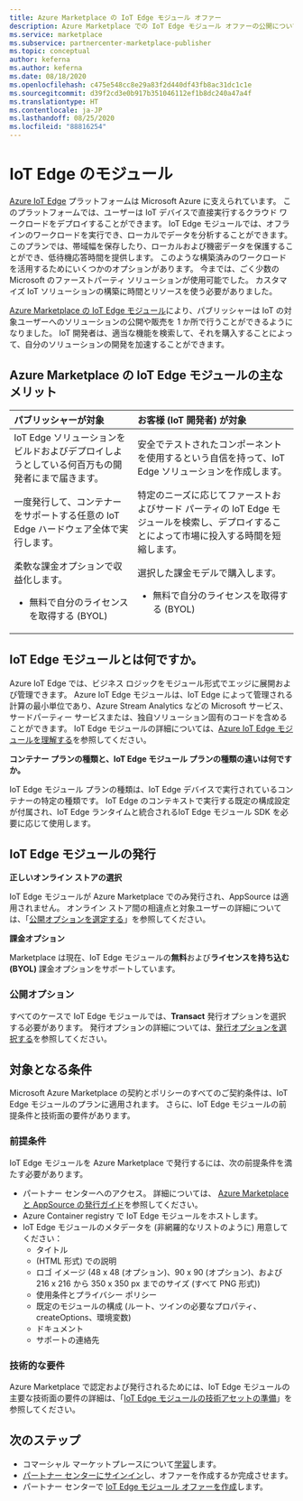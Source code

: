 ```yaml
---
title: Azure Marketplace の IoT Edge モジュール オファー
description: Azure Marketplace での IoT Edge モジュール オファーの公開について説明します。
ms.service: marketplace
ms.subservice: partnercenter-marketplace-publisher
ms.topic: conceptual
author: keferna
ms.author: keferna
ms.date: 08/18/2020
ms.openlocfilehash: c475e548cc8e29a83f2d440df43fb8ac31dc1c1e
ms.sourcegitcommit: d39f2cd3e0b917b351046112ef1b8dc240a47a4f
ms.translationtype: HT
ms.contentlocale: ja-JP
ms.lasthandoff: 08/25/2020
ms.locfileid: "88816254"
---
```

# <a name="iot-edge-modules"></a>IoT Edge のモジュール

[Azure IoT Edge](https://azure.microsoft.com/services/iot-edge/) プラットフォームは Microsoft Azure に支えられています。  このプラットフォームでは、ユーザーは IoT  デバイスで直接実行するクラウド ワークロードをデプロイすることができます。  IoT Edge モジュールでは、オフラインのワークロードを実行でき、ローカルでデータを分析することができます。 このプランでは、帯域幅を保存したり、ローカルおよび機密データを保護することができ、低待機応答時間を提供します。  このような構築済みのワークロードを活用するためにいくつかのオプションがあります。 今までは、ごく少数の Microsoft のファーストパーティ  ソリューションが使用可能でした。  カスタマイズ IoT ソリューションの構築に時間とリソースを使う必要がありました。

[Azure Marketplace の IoT Edge モジュール](https://azuremarketplace.microsoft.com/marketplace/apps/category/internet-of-things?page=1)により、パブリッシャーは IoT の対象ユーザーへのソリューションの公開や販売を 1 か所で行うことができるようになりました。 IoT 開発者は、適当な機能を検索して、それを購入することによって、自分のソリューションの開発を加速することができます。  

## <a name="key-benefits-of-iot-edge-modules-in-azure-marketplace"></a>Azure Marketplace の IoT Edge モジュールの主なメリット

| **パブリッシャーが対象**    | **お客様 (IoT 開発者) が対象**  |
| :------------------- | :-------------------|
| IoT Edge ソリューションをビルドおよびデプロイしようとしている何百万もの開発者にまで届きます。  | 安全でテストされたコンポーネントを使用するという自信を持って、IoT Edge ソリューションを作成します。 |
| 一度発行して、コンテナーをサポートする任意の IoT Edge ハードウェア全体で実行します。 | 特定のニーズに応じてファーストおよびサード パーティの IoT Edge モジュールを検索し、デプロイすることによって市場に投入する時間を短縮します。 |
| 柔軟な課金オプションで収益化します。 <ul> <li> 無料で自分のライセンスを取得する (BYOL) </li> </ul> | 選択した課金モデルで購入します。 <ul> <li> 無料で自分のライセンスを取得する (BYOL) </li> </ul> |

## <a name="what-is-an-iot-edge-module"></a>IoT Edge モジュールとは何ですか。

Azure IoT Edge では、ビジネス ロジックをモジュール形式でエッジに展開および管理できます。 Azure IoT Edge モジュールは、IoT Edge によって管理される計算の最小単位であり、Azure Stream Analytics などの Microsoft サービス、サードパーティー サービスまたは、独自ソリューション固有のコードを含めることができます。 IoT Edge モジュールの詳細については、[Azure IoT Edge モジュールを理解する](../iot-edge/iot-edge-modules.md)を参照してください。

**コンテナー プランの種類と、IoT Edge モジュール プランの種類の違いは何ですか。**

IoT Edge モジュール プランの種類は、IoT Edge デバイスで実行されているコンテナーの特定の種類です。 IoT Edge のコンテキストで実行する既定の構成設定が付属され、IoT Edge ランタイムと統合されるIoT Edge モジュール SDK を必要に応じて使用します。

## <a name="publishing-your-iot-edge-module"></a>IoT Edge モジュールの発行

**正しいオンライン ストアの選択**

IoT Edge モジュールが Azure Marketplace でのみ発行され、AppSource は適用されません。 オンライン ストア間の相違点と対象ユーザーの詳細については、「[公開オプションを選定する](determine-your-listing-type.md)」を参照してください。

**課金オプション**

Marketplace は現在、IoT Edge モジュールの**無料**および**ライセンスを持ち込む (BYOL)** 課金オプションをサポートしています。

### <a name="publishing-options"></a>公開オプション

すべてのケースで IoT Edge モジュールでは、**Transact** 発行オプションを選択する必要があります。  発行オプションの詳細については、[発行オプションを選択する](determine-your-listing-type.md)を参照してください。  

## <a name="eligibility-criteria"></a>対象となる条件

Microsoft Azure Marketplace の契約とポリシーのすべてのご契約条件は、IoT Edge モジュールのプランに適用されます。  さらに、IoT Edge モジュールの前提条件と技術面の要件があります。  

### <a name="prerequisites"></a>前提条件

IoT Edge モジュールを Azure Marketplace で発行するには、次の前提条件を満たす必要があります。

- パートナー センターへのアクセス。 詳細については、 [Azure Marketplace と AppSource の発行ガイド](marketplace-publishers-guide.md)を参照してください。
- Azure Container registry で IoT Edge モジュールをホストします。
- IoT Edge モジュールのメタデータを (非網羅的なリストのように) 用意してください：
    - タイトル
    - (HTML 形式) での説明
    - ロゴ イメージ (48 x 48 (オプション)、90 x 90 (オプション)、および 216 x 216 から 350 x 350 px までのサイズ (すべて PNG 形式))
    - 使用条件とプライバシー ポリシー
    - 既定のモジュールの構成 (ルート、ツインの必要なプロパティ、createOptions、環境変数)
    - ドキュメント
    - サポートの連絡先

### <a name="technical-requirements"></a>技術的な要件

Azure Marketplace で認定および発行されるためには、IoT Edge モジュールの主要な技術面の要件の詳細は、「[IoT Edge モジュールの技術アセットの準備](./partner-center-portal/create-iot-edge-module-asset.md)」を参照してください。

## <a name="next-steps"></a>次のステップ

- コマーシャル マーケットプレースについて[学習](https://azuremarketplace.microsoft.com/sell)します。
- [パートナー センターにサインイン](https://partner.microsoft.com/dashboard/account/v3/enrollment/introduction/partnership)し、オファーを作成するか完成させます。
- パートナー センターで [IoT Edge モジュール オファーを作成](./partner-center-portal/azure-iot-edge-module-creation.md)します。
